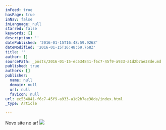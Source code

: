 ```yaml
---
inFeed: true
hasPage: true
inNav: false
inLanguage: null
starred: false
keywords: []
description: ''
datePublished: '2016-01-15T16:48:59.926Z'
dateModified: '2016-01-15T16:48:59.768Z'
title: ''
author: []
sourcePath: _posts/2016-01-15-ec534841-f6c7-45f9-a933-a1d2b7ae38de.md
published: true
authors: []
publisher:
  name: null
  domain: null
  url: null
  favicon: null
url: ec534841-f6c7-45f9-a933-a1d2b7ae38de/index.html
_type: Article

---
```

Novo site no ar!
![](https://the-grid-user-content.s3-us-west-2.amazonaws.com/f5fa2609-dcc1-4da6-ad7e-10402162ae98.jpg)